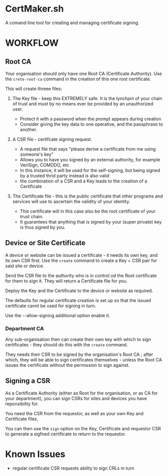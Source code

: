 # CertMaker.sh

A comand line tool for creating and managing certificate signing.

WORKFLOW
========

Root CA
-------

Your organisation should only have one Root CA (Certificate Authority). Use the `crete-root-ca` command in the creation of this one root certificate.

This will create threee files:

1. The Key file - keep this EXTREMELY safe. It is the lynchpin of your chain of trust and must by no means ever be provided by an unauthorized user.
	* Protect it with a password when the prompt appears during creation
	* Consider giving the key data to one operative, and the passphrase to another.

2. A CSR file - certifcate signing request.
	* A request file that says "please derive a certificate from me using someone's key"
	* Allows you to have you signed by an external authority, for example VeriSign, COMODO, etc
	* In this instance, it will be used for the self-signing, but being signed by a trusted thrid party instead is also valid
	* the combination of a CSR and a Key leads to the creation of a Certificate

3. The Certificate file - this is the public certificate that other programs and services will use to ascertain the validity of your identity.
	* This certificate will in this case also be the root certificate of your trust chain.
	* It guarantees that anything that is signed by your (super private) key is thus signed by you.


Device or Site Certificate
--------------------------

A device or website can be issued a certificate - it needs its own key, and its own CSR first. Use the `create` command to create a Key + CSR pair for said site or device.

Send the CSR file to the authority who is in control od the Root certificate for them to sign it. They will return a Certificate file for you.

Deploy the Key and the Certificate to the device or website as required.

The defaults for regular certificate creation is set up so that the issued certificate cannt be used for signing in turn.

Use the --allow-signing additional option enable it.

### Department CA

Any sub-organisation then can create their own key with which to sign certificates - they should do this with the `create` command.

They needs their CSR to be signed by the organisation's Root CA ; after which, they will be able to sign certificates themselves - unless the Root CA issues the certificate without the permission to sign against.

Signing a CSR
-------------

As a Certificate Authority (either as Root for the organisation, or as CA for your department), you can sign CSRs for sites and devices you have reponsibility for.

You need the CSR from the requestor, as well as your own Key and Certificate files,

You can then use the `sign` option on the Key, Certificate and requestor CSR to generate a sigfned certificate to return to the requestor.


Known Issues
============

* regular certificate CSR requests ability to sign CRLs in turn

